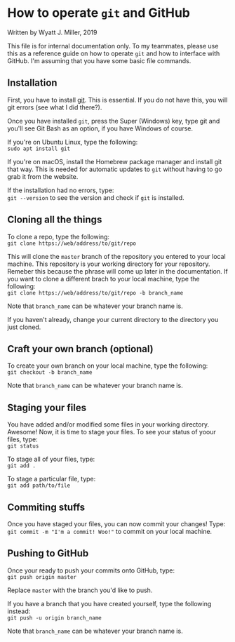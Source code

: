# How to operate `git` and GitHub
Written by Wyatt J. Miller, 2019

This file is for internal documentation only. To my teammates, please use this as a reference guide on how to operate `git` and how to interface with GitHub. I'm assuming that you have some basic file commands. 

## Installation

First, you have to install [git](https://git-scm.com/). This is essential. If you do not have this, you will git errors (see what I did there?).

Once you have installed `git`, press the Super (Windows) key, type git and you'll see Git Bash as an option, if you have Windows of course.

If you're on Ubuntu Linux, type the following:<br>
`sudo apt install git`

If you're on macOS, install the Homebrew package manager and install git that way. This is needed for automatic updates to `git` without having to go grab it from the website.

If the installation had no errors, type:<br>
`git --version` to see the version and check if `git` is installed.

## Cloning all the things

To clone a repo, type the following:<br>
`git clone https://web/address/to/git/repo`

This will clone the `master` branch of the repository you entered to your local machine. This repository is your working directory for your repository. Remeber this because the phrase will come up later in the documentation. If you want to clone a different brach to your local machine, type the following:<br>
`git clone https://web/address/to/git/repo -b branch_name`

Note that `branch_name` can be whatever your branch name is.

If you haven't already, change your current directory to the directory you just cloned.

## Craft your own branch (optional)

To create your own branch on your local machine, type the following:<br>
`git checkout -b branch_name`

Note that `branch_name` can be whatever your branch name is.

## Staging your files

You have added and/or modified some files in your working directory. Awesome! Now, it is time to stage your files. To see your status of yoour files, type:<br>
`git status`

To stage all of your files, type:<br>
`git add .`

To stage a particular file, type:<br>
`git add path/to/file`

## Commiting stuffs

Once you have staged your files, you can now commit your changes! Type:<br>
`git commit -m "I'm a commit! Woo!"`
to commit on your local machine.

## Pushing to GitHub

Once your ready to push your commits onto GitHub, type:<br>
`git push origin master`

Replace `master` with the branch you'd like to push.

If you have a branch that you have created yourself, type the following instead:<br>
`git push -u origin branch_name`

Note that `branch_name` can be whatever your branch name is.
